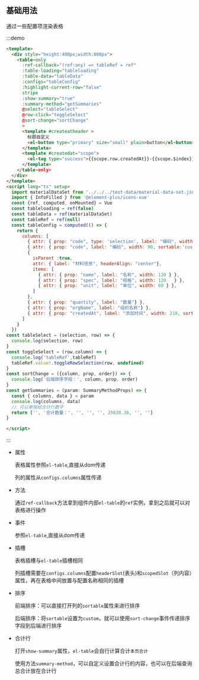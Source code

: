 ##  基础用法

通过一些配置项渲染表格

:::demo  

```html
<template>
  <div style="height:400px;width:860px">
    <table-only
      :ref-callback="(ref:any) => tableRef = ref"
      :table-loading="tableloading"
      :table-data="tableData"
      :configs="tableConfig"
      :highlight-current-row="false"
      stripe
      :show-summary="true"
      :summary-method="getSummaries"
      @select="tableSelect"
      @row-click="toggleSelect"
      @sort-change="sortChange"
      >
      <template #createatheader >
        标题自定义
        <el-button type="primary" size="small" plain>button</el-button>
      </template>
      <template #createdat="scope">
        <el-tag type="success">{{scope.row.createdAt}}-{{scope.$index}}</el-tag>
      </template>
    </table-only>
  </div>
</template>
<script lang="ts" setup>
  import materialDataSet from '../../../test-data/material-data-set.json';
  import { InfoFilled } from '@element-plus/icons-vue'
  const {ref, computed, onMounted} = Vue
  const tableloading = ref(false)
  const tableData = ref(materialDataSet)
  const tableRef = ref(null)
  const tableConfig = computed(() => {
    return {
      columns: [
        { attr: { prop: "code", type: 'selection', label: "编码", width: 50, headerAlign: 'center', align: 'center' } },
        { attr: { prop: "code", label: "编码", width: 90, sortable:'custom', headerAlign: 'center' } },
        {
          isParent :true,
          attr: { label: "材料信息", headerAlign: "center"},
          items: [
            { attr: { prop: "name", label: "名称", width: 120 } },
            { attr: { prop: "spec", label: "规格", width: 120   } },
            { attr: { prop: "unit", label: "单位", width: 60 } },
          ]
        },
        { attr: { prop: "quantity", label: "数量"} },
        { attr: { prop: "orgName", label: "组织名称"} },
        { attr: { prop: "createdAt", label: "添加时间", width: 210, sortable:'custom',headerSlot: 'createatheader',scopedSlot: "createdat" }}
      ]
    }
  })
const tableSelect = (selection, row) => {
  console.log(selection, row)
}
const toggleSelect = (row,column) => {
  console.log('tableRef',tableRef)
  tableRef.value!.toggleRowSelection(row, undefined)
}
const sortChange = ({column, prop, order}) => {
  console.log('后端排序字段：', column, prop, order)
}
const getSummaries = (param: SummaryMethodProps) => {
  const { columns, data } = param
  console.log(columns, data)
  // 可以单独给合计行数字
  return ['', '合计数量：', '', '', '', 25638.36, '', '']
}

</script>
```
:::

- 属性

  表格属性参照`el-table`,直接从dom传递

  列的属性从`configs.columns`属性传递

- 方法

  通过`ref-callback`方法拿到组件内部`el-table`的`ref`实例，拿到之后就可以对表格进行操作

- 事件

  参照`el-table`,直接从dom传递

- 插槽

  表格插槽与`el-table`插槽相同

  列插槽需要在`configs.columns`配置`headerSlot`(表头)和`scopedSlot`（列内容）属性，再在表格中间放置与配置名称相同的插槽

- 排序

  前端排序：可以直接打开列的`sortable`属性来进行排序

  后端排序：将`sortable`设置为`custom`，就可以使用`sort-change`事件传递排序字段到后端进行排序

- 合计行

  打开`show-summary`属性，`el-table`会自行计算合计`本页合计`

  使用方法`summary-method`，可以自定义设置合计行的内容，也可以在后端查询总合计放在合计行


  


